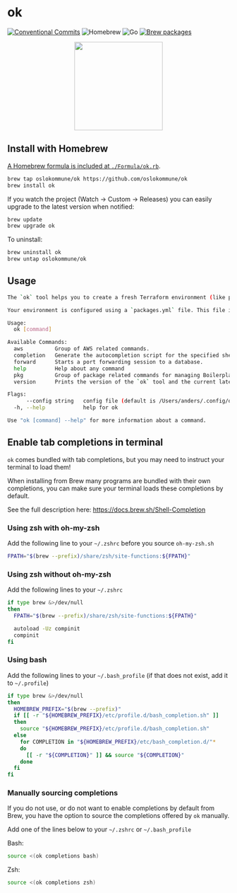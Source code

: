 # ok

[![Conventional Commits](https://img.shields.io/badge/Conventional%20Commits-1.0.0-%23FE5196?logo=conventionalcommits&logoColor=white)](https://conventionalcommits.org)
![Homebrew](https://img.shields.io/badge/Homebrew-blue)
![Go](https://img.shields.io/badge/Go-teal)
[![Brew packages](https://github.com/oslokommune/ok/actions/workflows/release.yml/badge.svg)](https://github.com/oslokommune/ok/actions/workflows/release.yml)


<p align="center">
  <img width="200" src="https://github.com/oslokommune/ok/assets/1691190/7c705072-4971-4b48-811d-ee31550dea82">
</p>

## Install with Homebrew

[A Homebrew formula is included at `./Formula/ok.rb`](Formula/ok.rb).

```sh
brew tap oslokommune/ok https://github.com/oslokommune/ok
brew install ok
```

If you watch the project (Watch → Custom → Releases) you can easily upgrade to the latest version when notified:

```sh
brew update
brew upgrade ok
```

To uninstall:

```sh
brew uninstall ok
brew untap oslokommune/ok
```

## Usage

<!-- Cog renders the output of `ok --help` below. Manual changes will be overwritten.

To install `cog`, you can use `pipx` by running the following command:

```sh
pipx install cogapp
```

Once `cog` is installed, you can use the following command to generate the updated README.md file:

```sh
cog -r README.md
``` -->

<!-- [[[cog
import cog
import subprocess

output = subprocess.check_output(['ok', '--help']).decode('utf-8')

cog.out(f"```sh\n{output}```")
]]] -->
```sh
The `ok` tool helps you to create a fresh Terraform environment (like prod or development) and configure it to use remote state storage.

Your environment is configured using a `packages.yml` file. This file is a package manifest listing the components from Golden Path that you wish to use. An example can be found in the `pirates-iac` repository.

Usage:
  ok [command]

Available Commands:
  aws          Group of AWS related commands.
  completion   Generate the autocompletion script for the specified shell
  forward      Starts a port forwarding session to a database.
  help         Help about any command
  pkg          Group of package related commands for managing Boilerplate packages.
  version      Prints the version of the `ok` tool and the current latest version available.

Flags:
      --config string   config file (default is /Users/anders/.config/ok/config.yml)
  -h, --help            help for ok

Use "ok [command] --help" for more information about a command.
```
<!-- [[[end]]] -->

## Enable tab completions in terminal

`ok` comes bundled with tab completions, but you may need to instruct your terminal to load them!

When installing from Brew many programs are bundled with their own completions, you can make sure your terminal loads these completions by default.

See the full description here: https://docs.brew.sh/Shell-Completion

### Using zsh with oh-my-zsh

Add the following line to your `~/.zshrc` before you source `oh-my-zsh.sh`

```sh
FPATH="$(brew --prefix)/share/zsh/site-functions:${FPATH}"
```

### Using zsh without oh-my-zsh

Add the following lines to your `~/.zshrc`

```sh
if type brew &>/dev/null
then
  FPATH="$(brew --prefix)/share/zsh/site-functions:${FPATH}"

  autoload -Uz compinit
  compinit
fi
```

### Using bash

Add the following lines to your `~/.bash_profile` (if that does not exist, add it to `~/.profile`)

```sh
if type brew &>/dev/null
then
  HOMEBREW_PREFIX="$(brew --prefix)"
  if [[ -r "${HOMEBREW_PREFIX}/etc/profile.d/bash_completion.sh" ]]
  then
    source "${HOMEBREW_PREFIX}/etc/profile.d/bash_completion.sh"
  else
    for COMPLETION in "${HOMEBREW_PREFIX}/etc/bash_completion.d/"*
    do
      [[ -r "${COMPLETION}" ]] && source "${COMPLETION}"
    done
  fi
fi
```

### Manually sourcing completions

If you do not use, or do not want to enable completions by default from Brew, you have the option to source the completions offered by `ok` manually.

Add one of the lines below to your `~/.zshrc` or `~/.bash_profile`

Bash:

```sh
source <(ok completions bash)
```

Zsh:

```sh
source <(ok completions zsh)
```
